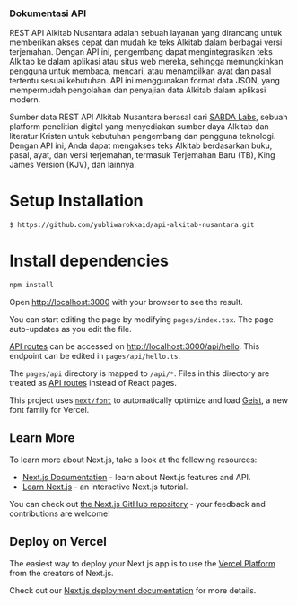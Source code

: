 ### Dokumentasi API

REST API Alkitab Nusantara adalah sebuah layanan yang dirancang untuk memberikan akses cepat dan mudah ke teks Alkitab dalam berbagai versi terjemahan. Dengan API ini, pengembang dapat mengintegrasikan teks Alkitab ke dalam aplikasi atau situs web mereka, sehingga memungkinkan pengguna untuk membaca, mencari, atau menampilkan ayat dan pasal tertentu sesuai kebutuhan. API ini menggunakan format data JSON, yang mempermudah pengolahan dan penyajian data Alkitab dalam aplikasi modern.

Sumber data REST API Alkitab Nusantara berasal dari [SABDA Labs](https://labs.sabda.org/API), sebuah platform penelitian digital yang menyediakan sumber daya Alkitab dan literatur Kristen untuk kebutuhan pengembang dan pengguna teknologi. Dengan API ini, Anda dapat mengakses teks Alkitab berdasarkan buku, pasal, ayat, dan versi terjemahan, termasuk Terjemahan Baru (TB), King James Version (KJV), dan lainnya.

# Setup Installation
```bash
$ https://github.com/yubliwarokkaid/api-alkitab-nusantara.git
```

# Install dependencies
```bash
npm install
```

Open [http://localhost:3000](http://localhost:3000) with your browser to see the result.

You can start editing the page by modifying `pages/index.tsx`. The page auto-updates as you edit the file.

[API routes](https://nextjs.org/docs/pages/building-your-application/routing/api-routes) can be accessed on [http://localhost:3000/api/hello](http://localhost:3000/api/hello). This endpoint can be edited in `pages/api/hello.ts`.

The `pages/api` directory is mapped to `/api/*`. Files in this directory are treated as [API routes](https://nextjs.org/docs/pages/building-your-application/routing/api-routes) instead of React pages.

This project uses [`next/font`](https://nextjs.org/docs/pages/building-your-application/optimizing/fonts) to automatically optimize and load [Geist](https://vercel.com/font), a new font family for Vercel.

## Learn More

To learn more about Next.js, take a look at the following resources:

- [Next.js Documentation](https://nextjs.org/docs) - learn about Next.js features and API.
- [Learn Next.js](https://nextjs.org/learn-pages-router) - an interactive Next.js tutorial.

You can check out [the Next.js GitHub repository](https://github.com/vercel/next.js) - your feedback and contributions are welcome!

## Deploy on Vercel

The easiest way to deploy your Next.js app is to use the [Vercel Platform](https://vercel.com/new?utm_medium=default-template&filter=next.js&utm_source=create-next-app&utm_campaign=create-next-app-readme) from the creators of Next.js.

Check out our [Next.js deployment documentation](https://nextjs.org/docs/pages/building-your-application/deploying) for more details.
